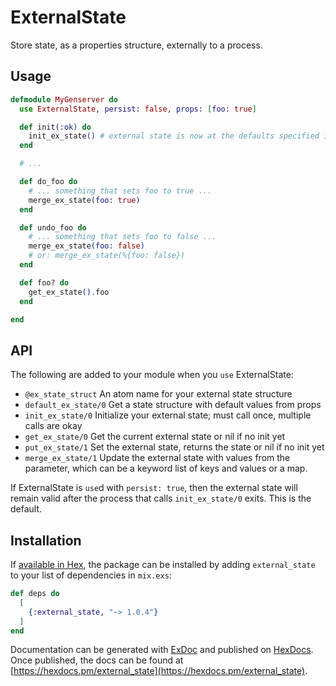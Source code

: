 # ExternalState

Store state, as a properties structure, externally to a process.

## Usage
```elixir
defmodule MyGenserver do
  use ExternalState, persist: false, props: [foo: true]

  def init(:ok) do
    init_ex_state() # external state is now at the defaults specified in use
  end

  # ...

  def do_foo do
    # ... something that sets foo to true ...
    merge_ex_state(foo: true)
  end

  def undo_foo do
    # ... something that sets foo to false ...
    merge_ex_state(foo: false)
    # or: merge_ex_state(%{foo: false})
  end

  def foo? do
    get_ex_state().foo
  end

end
```

## API
The following are added to your module when you `use` ExternalState:

- `@ex_state_struct` An atom name for your external state structure
- `default_ex_state/0` Get a state structure with default values from props
- `init_ex_state/0` Initialize your external state; must call once, multiple calls are okay
- `get_ex_state/0` Get the current external state or nil if no init yet
- `put_ex_state/1` Set the external state, returns the state or nil if no init yet
- `merge_ex_state/1` Update the external state with values from the
  parameter, which can be a keyword list of keys and values or a map.

If ExternalState is `use`d with `persist: true`, then the external state will
remain valid after the process that calls `init_ex_state/0` exits. This
is the default.

## Installation

If [available in Hex](https://hex.pm/docs/publish), the package can be installed
by adding `external_state` to your list of dependencies in `mix.exs`:

```elixir
def deps do
  [
    {:external_state, "~> 1.0.4"}
  ]
end
```

Documentation can be generated with [ExDoc](https://github.com/elixir-lang/ex_doc)
and published on [HexDocs](https://hexdocs.pm). Once published, the docs can
be found at [https://hexdocs.pm/external_state](https://hexdocs.pm/external_state).

